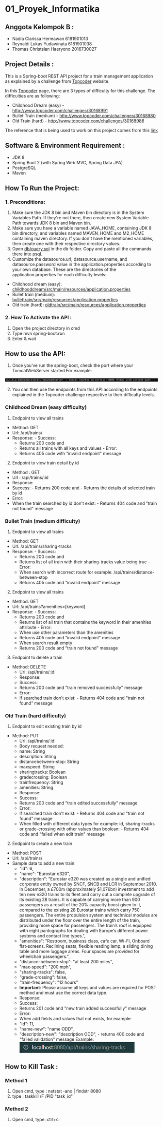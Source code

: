 # 01_Proyek_Informatika

## Anggota Kelompok B :

- Nadia Clarissa Hermawan        6181901013
- Reynaldi Lukas Yudawinata      6181901038
- Thomas Christsian Haeryono     2016730027


## Project Details :
This is a Spring-boot REST API project for a train management application as explained by a challenge from [Topcoder](https://www.topcoder.com/challenges/a840efcb-eaf4-435f-92d8-0fbde7dfa018) website.

In this [Topcoder](https://www.topcoder.com/challenges/a840efcb-eaf4-435f-92d8-0fbde7dfa018) page, there are 3 types of difficulty for this challenge. The difficulties are as following: 
- Childhood Dream (easy) -  http://www.topcoder.com/challenges/30168991
- Bullet Train (medium) - http://www.topcoder.com/challenges/30168980 
- Old Train (hard) - http://www.topcoder.com/challenges/30168986

The reference that is being used to work on this project comes from this [link](https://www.bezkoder.com/spring-boot-postgresql-example/)


## Software & Environment Requirement :
- JDK 8
- Spring Boot 2 (with Spring Web MVC, Spring Data JPA)
- PostgreSQL
- Maven

## How To Run the Project:
### 1. Preconditions:
1. Make sure the JDK 8 bin and Maven bin directory is in the System Variables Path. If they're not there, then create new System Variable Path towards JDK 8 bin and Maven bin.
2. Make sure you have a variable named JAVA_HOME, containing JDK 8 bin directory, and variables named MAVEN_HOME and M2_HOME containing maven directory. If you don't have the mentioned variables, then create one with their respective directory values.
2. Open [db/query.sql](https://github.com/NadiaClarissaHermawan/01_Proyek_Informatika/blob/master/db/query.sql) in the db folder. Copy and paste all the commands there into psql. 
3. Customize the datasource.url, datasource.username, and datasource.password value in the application.properties according to your own database.
These are the directories of the application.properties for each difficulty levels:
 - Childhood dream (easy): [childhooddream/src/main/resources/application.properties](https://github.com/NadiaClarissaHermawan/01_Proyek_Informatika/blob/master/childhooddream/src/main/resources/application.properties)
  - Bullet train (medium): [bullettrain/src/main/resources/application.properties](https://github.com/NadiaClarissaHermawan/01_Proyek_Informatika/blob/master/bullettrain/src/main/resources/application.properties)
  - Old train (hard): [oldtrain/src/main/resources/application.properties](https://github.com/NadiaClarissaHermawan/01_Proyek_Informatika/blob/master/oldtrain/src/main/resources/application.properties)

### 2. How To Activate the API :

1. Open the project directory in cmd
2. Type mvn spring-boot:run 
3. Enter & wait 

## How to use the API:

1. Once you've run the spring-boot, check the port where your TomcatWebServer started
For example: 

![Example of TomcatWebServer port number](images/tomcat_port_example.jpg)

2. You can then use the endpoints from this API according to the endpoints explained in the Topcoder challenge respective to their difficulty levels.
<!--refer balik ke section difficulty-->
 ### Childhood Dream (easy difficulty)
 1. Endpoint to view all trains 
   - Method: GET
   - Url: /api/trains/
   - Response: 
    - Success:
     - Returns 200 code and
     - Returns all trains with all keys and values
    - Error:
     - Returns 405 code with "invalid endpoint" message
 2. Endpoint to view train detail by id
  - Method : GET
  - Url : /api/trains/:id
  - Response:
   - Success:
    - Returns 200 code and
    - Returns the details of selected train by id
  - Error: 
   - When the train searched by id don't exist:
    - Returns 404 code and "train not found" message
 ### Bullet Train (medium difficulty)
 1. Endpoint to view all trains 
  - Method: GET
   - Url: /api/trains/sharing-tracks
   - Response: 
    - Success:
     - Returns 200 code and
     - Returns list of all train with their sharing-tracks value being true
    - Error:
     - When search with incorrect route for example:  /api/trains/distance-between-stop
      - Returns 405 code and "invalid endpoint" message
 2. Endpoint to view all trains 
  - Method: GET
   - Url: /api/trains?amenities=\[keyword\]
   - Response: 
    - Success:
     - Returns 200 code and
     - Returns list of all train that contains the keyword in their amenities attribute 
    - Error:
     - When use other parameters than the amenities
      - Returns 405 code and "invalid endpoint" message
     - When search result empty
      - Returns 200 code and "train not found" message
3. Endpoint to delete a train
- Method: DELETE
   - Url: /api/trains/:id
   - Response: 
    - Success:
     - Returns 200 code and "train removed successfully" message
    - Error:
     - If searched train don't exist:
      - Returns 404 code and "train not found" message
### Old Train (hard difficulty)
1. Endpoint to edit existing train by id
- Method: PUT
   - Url: /api/trains/:id
   - Body request needed:
    - name: String
    - description: String
    - distancebetween-stop: String
    - maxspeed: String
    - sharingtracks: Boolean
    - gradecrossing: Boolean
    - trainfrequency: String
    - amenities: String
   - Response: 
    - Success:
     - Returns 200 code and "train edited successfully" message
    - Error:
     - If searched train don't exist:
      - Returns 404 code and "train not found" message
     - When filled with different data types for example: id, sharing-tracks or grade-crossing with other values than boolean:
      - Returns 404 code and "failed when edit train" message
2. Endpoint to create a new train
- Method: POST
 - Url: /api/trains/
 - Sample data to add a new train:
    - "id": 6,
    - "name": "Eurostar e320",
    - "description": "Eurostar e320 was created as a single and unified corporate entity owned by SNCF, SNCB and LCR in September 2010. In December, a £700m (approximately $1,076bn) investment to add ten new e320 trains to its fleet and carry out a complete upgrade of its existing 28 trains. It is capable of carrying more than 900 passengers as a result of the 20% capacity boost given to it, compared to the existing 28 Eurostar trains which carry 750 passengers. The entire propulsion system and technical modules are distributed under the floor over the entire length of the train, providing more space for passengers. The train’s roof is equipped with eight pantographs for dealing with Europe’s different power systems and contact line types.",
    - "amenities": "Restroom, business class, cafe car, Wi-Fi, Onboard flat-screens. Reclining seats, flexible reading lamp, a sliding dining table and more luggage areas. Four spaces are provided for wheelchair passengers.",
    - "distance-between-stop": "at least 200 miles",
    - "max-speed": "200 mph",
    - "sharing-tracks": false,
    - "grade-crossing": false,
    - "train-frequency": "12 hours"
   - **Important**: Please assume all keys and values are required for POST method and must use the correct data type.
   - Response: 
    - Success:
     - Returns 201 code and "new train added successfully" message
    - Error:
     - When add fields and values that not exists, for example:
      - "id": 11,
      - "name-new": "name ODD",
      - "description-new": "description ODD",
       - returns 400 code and "failed validation" message
Example:
![Example of endpoint url](images/localhost_url_example.PNG)
  <!--kasih contoh screenshot-->
## How to Kill Task :

### Method 1
1. Open cmd, type : netstat -ano | findstr 8080
2. type : taskkill /F /PID "task_id"

### Method 2
1. Open cmd, type: ctrl+c
